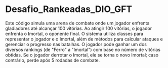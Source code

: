 # Desafio_Rankeadas_DIO_GFT
 Este código simula uma arena de combate onde um jogador enfrenta gladiadores até alcançar 100 vitórias. Ao atingir 100 vitórias, o jogador enfrenta o Imortal, o oponente final. O sistema utiliza classes para representar o jogador e o Imortal, além de métodos para calcular ataques e gerenciar o progresso nas batalhas. O jogador pode ganhar um dos diversos rankings (de "Ferro" a "Imortal") com base no número de vitórias obtidas. Se o jogador derrotar o Imortal, ele se torna o novo Imortal; caso contrário, perde após 5 rodadas de combate.
